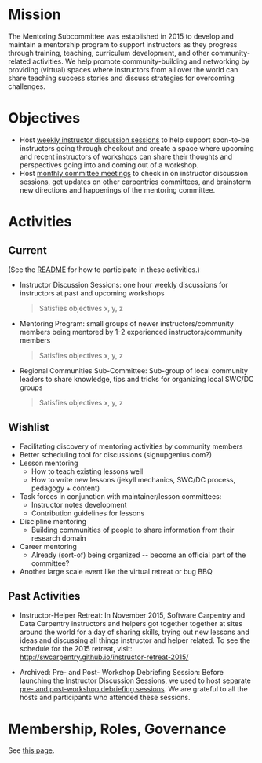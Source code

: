 # Mission

The Mentoring Subcommittee was established in 2015 to develop and maintain a mentorship program to support instructors as they progress through training, teaching, curriculum development, and other community-related activities. We help promote community-building and networking by providing (virtual) spaces where instructors from all over the world can share teaching success stories and discuss strategies for overcoming challenges. 

# Objectives

* Host [weekly instructor discussion sessions](http://pad.software-carpentry.org/instructor-discussion) to help support soon-to-be instructors going through checkout and create a space where upcoming and recent instructors of workshops can share their thoughts and perspectives going into and coming out of a workshop. 
* Host [monthly committee meetings](http://pad.software-carpentry.org/scf-mentoring) to check in on instructor discussion sessions, get updates on other carpentries committees, and brainstorm new directions and happenings of the mentoring committee. 

# Activities

## Current

(See the [README](README.md) for how to participate in these activities.)

* Instructor Discussion Sessions: one hour weekly discussions for instructors at 
past and upcoming workshops
	> Satisfies objectives x, y, z
* Mentoring Program: small groups of newer instructors/community members being mentored 
by 1-2 experienced instructors/community members
	> Satisfies objectives x, y, z
* Regional Communities Sub-Committee: Sub-group of local community leaders to share knowledge, tips and tricks for organizing local SWC/DC groups
	> Satisfies objectives x, y, z

## Wishlist

* Facilitating discovery of mentoring activities by community members
* Better scheduling tool for discussions (signupgenius.com?)
* Lesson mentoring
	* How to teach existing lessons well
	* How to write new lessons (jekyll mechanics, SWC/DC process, pedagogy + content)
* Task forces in conjunction with maintainer/lesson committees: 
	* Instructor notes development
	* Contribution guidelines for lessons
* Discipline mentoring
	* Building communities of people to share information from their research domain
* Career mentoring
	* Already (sort-of) being organized -- become an official part of the committee?  
* Another large scale event like the virtual retreat or bug BBQ

## Past Activities

* Instructor-Helper Retreat: In November 2015, Software Carpentry and Data Carpentry instructors and helpers got together together at sites around the world for a day of sharing skills, trying out new lessons and ideas and discussing all things instructor and helper related. To see the schedule for the 2015 retreat, visit: http://swcarpentry.github.io/instructor-retreat-2015/

*  Archived: Pre- and Post- Workshop Debriefing Session: Before launching the Instructor Discussion Sessions, we used to host separate [pre- and post-workshop debriefing sessions](http://software-carpentry.org/blog/categories/#debriefing). We are grateful to all the hosts and participants who attended these sessions.

# Membership, Roles, Governance

See [this page](membership-roles.md).  
